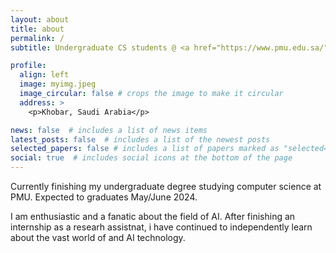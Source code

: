 ```yaml
---
layout: about
title: about
permalink: /
subtitle: Undergraduate CS students @ <a href="https://www.pmu.edu.sa/">PMU</a>.

profile:
  align: left
  image: myimg.jpeg
  image_circular: false # crops the image to make it circular
  address: >
    <p>Khobar, Saudi Arabia</p>

news: false  # includes a list of news items
latest_posts: false  # includes a list of the newest posts
selected_papers: false # includes a list of papers marked as "selected={true}"
social: true  # includes social icons at the bottom of the page
---
```


Currently finishing my undergraduate degree studying computer science at PMU. Expected to graduates May/June 2024.

I am enthusiastic and a fanatic about the field of AI. After finishing an internship as a researh assistnat, i have continued to independently learn about the vast world of and AI technology.



